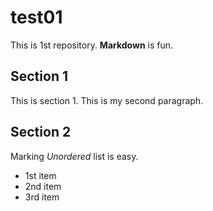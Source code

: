 # test01

This is 1st repository.
**Markdown** is fun.

## Section 1
This is section 1.
This is my second paragraph.

## Section 2
Marking *Unordered* list is easy.

- 1st item
- 2nd item
- 3rd item
